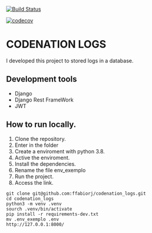 [![Build Status](https://travis-ci.org/ffabiorj/codenation_logs.svg?branch=master)](https://travis-ci.org/ffabiorj/codenation_logs)

[![codecov](https://codecov.io/gh/ffabiorj/codenation_logs/branch/master/graph/badge.svg)](https://codecov.io/gh/ffabiorj/codenation_logs)


# CODENATION LOGS
I developed this project to stored logs in a database.


## Development tools
* Django
* Django Rest FrameWork
* JWT

## How to run locally.

1. Clone the repository.
2. Enter in the folder
3. Create a enviroment with python 3.8.
4. Active the enviroment.
5. Install the dependencies.
6. Rename the file env_exemplo
7. Run the project.
8. Access the link.


```
git clone git@github.com:ffabiorj/codenation_logs.git
cd codenation_logs
python3 -m venv .venv
sourch .venv/bin/activate
pip install -r requirements-dev.txt
mv .env_exemplo .env
http://127.0.0.1:8000/
```